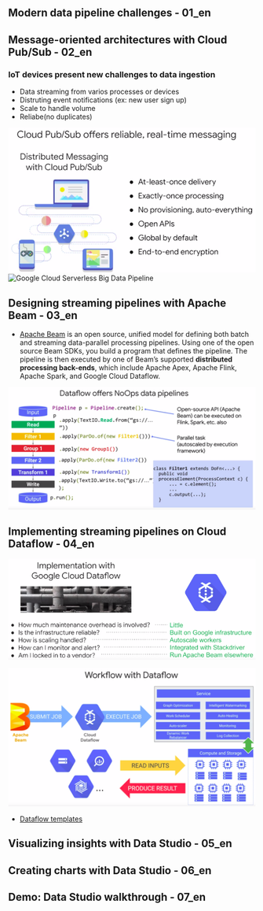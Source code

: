 ## Modern data pipeline challenges - 01_en

## Message-oriented architectures with Cloud Pub/Sub - 02_en

### IoT devices present new challenges to data ingestion

* Data streaming from varios processes or devices
* Distruting event notifications (ex: new user sign up)
* Scale to handle volume
* Reliabe(no duplicates)

![Cloud Pub/Sub offers reliabe, real-time messaging](../images/CloudPubSub.png)
![Google Cloud Serverless Big Data Pipeline](../images/GoogleCloudServerlessBigDataPipeline.png.png)

## Designing streaming pipelines with Apache Beam - 03_en

* [Apache Beam](https://beam.apache.org/get-started/beam-overview/) is an open source, unified model for defining both batch and streaming data-parallel processing pipelines. Using one of the open source Beam SDKs, you build a program that defines the pipeline. The pipeline is then executed by one of Beam’s supported __distributed processing back-ends__, which include Apache Apex, Apache Flink, Apache Spark, and Google Cloud Dataflow.

![Dataflow Offers NoOps Data Pipelines](../images/DataflowOffersNoOpsDataPipelines.png)

## Implementing streaming pipelines on Cloud Dataflow - 04_en

![Implementation With Google DataFlow](../images/ImplementationWithGoogleDataFlow.png)

![Workflow With Dataflow](../images/WorkflowWithDataflow.png)

* [Dataflow templates](https://cloud.google.com/dataflow/docs/guides/templates/provided-templates)

## Visualizing insights with Data Studio - 05_en

## Creating charts with Data Studio - 06_en

## Demo: Data Studio walkthrough - 07_en